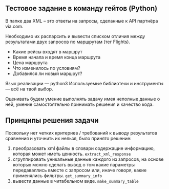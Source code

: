 ## Тестовое задание в команду гейтов (Python)

В папке два XML – это ответы на запросы, сделанные к API партнёра via.com.

Необходимо их распарсить и вывести списком отличия между результатами двух запросов по маршрутам (тег Flights).

* Какие рейсы входят в маршрут
* Время начала и время конца маршрута
* Цена маршрута
* Что изменилось по условиям?
* Добавился ли новый маршрут?

Язык реализации — python3
Используемые библиотеки и инструменты — всё на твой выбор.

Оценивать будем умение выполнять задачу имея неполные данные о ней,
умение самостоятельно принимать решения и качество кода.


## Принципы решения задачи
Поскольку нет четких критериев / требований к выводу результатов сравнения и уточнить их нельзя, было принято решение:
1. преобразовать xml файлы в словари содержащие информацию, которая может иметь ценность. `extract_xml_response`
2. сгруппировать уникальные данные каждого из запросов, на основе которых можно сделать вывод о том какие параметры передаваллись вместе с запросом или, иначе говоря, какие применялись фильтры. `get_summary_info`
3. вывести данные в читабельном виде. `make_summary_table`  